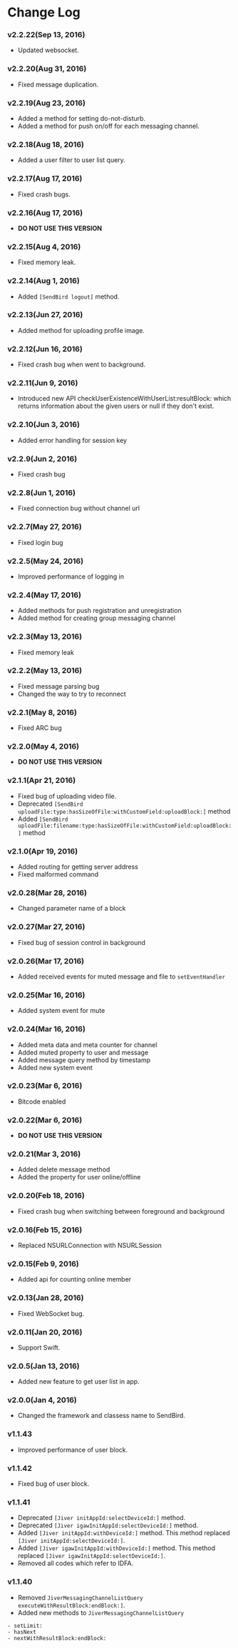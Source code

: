 # Change Log

### v2.2.22(Sep 13, 2016)
* Updated websocket.

### v2.2.20(Aug 31, 2016)
* Fixed message duplication.

### v2.2.19(Aug 23, 2016)
* Added a method for setting do-not-disturb.
* Added a method for push on/off for each messaging channel.

### v2.2.18(Aug 18, 2016)
* Added a user filter to user list query.

### v2.2.17(Aug 17, 2016)
* Fixed crash bugs.

### v2.2.16(Aug 17, 2016)
* **DO NOT USE THIS VERSION**

### v2.2.15(Aug 4, 2016)
* Fixed memory leak.

### v2.2.14(Aug 1, 2016)
* Added `[SendBird logout]` method.

### v2.2.13(Jun 27, 2016)
* Added method for uploading profile image.

### v2.2.12(Jun 16, 2016)
* Fixed crash bug when went to background.

### v2.2.11(Jun 9, 2016)
* Introduced new API checkUserExistenceWithUserList:resultBlock: which returns information about the given users or null if they don't exist.

### v2.2.10(Jun 3, 2016)
* Added error handling for session key

### v2.2.9(Jun 2, 2016)
* Fixed crash bug

### v2.2.8(Jun 1, 2016)
* Fixed connection bug without channel url

### v2.2.7(May 27, 2016)
* Fixed login bug

### v2.2.5(May 24, 2016)
* Improved performance of logging in

### v2.2.4(May 17, 2016)
* Added methods for push registration and unregistration
* Added method for creating group messaging channel

### v2.2.3(May 13, 2016)
* Fixed memory leak

### v2.2.2(May 13, 2016)
* Fixed message parsing bug
* Changed the way to try to reconnect

### v2.2.1(May 8, 2016)
* Fixed ARC bug

### v2.2.0(May 4, 2016)
* **DO NOT USE THIS VERSION**

### v2.1.1(Apr 21, 2016)
* Fixed bug of uploading video file.
* Deprecated `[SendBird uploadFile:type:hasSizeOfFile:withCustomField:uploadBlock:]` method
* Added `[SendBird uploadFile:filename:type:hasSizeOfFile:withCustomField:uploadBlock:]` method

### v2.1.0(Apr 19, 2016)
* Added routing for getting server address
* Fixed malformed command

### v2.0.28(Mar 28, 2016)
* Changed parameter name of a block

### v2.0.27(Mar 27, 2016)
* Fixed bug of session control in background

### v2.0.26(Mar 17, 2016)
* Added received events for muted message and file to `setEventHandler`

### v2.0.25(Mar 16, 2016)
* Added system event for mute

### v2.0.24(Mar 16, 2016)
* Added meta data and meta counter for channel
* Added muted property to user and message
* Added message query method by timestamp
* Added new system event

### v2.0.23(Mar 6, 2016)
* Bitcode enabled

### v2.0.22(Mar 6, 2016)
* **DO NOT USE THIS VERSION**

### v2.0.21(Mar 3, 2016)
* Added delete message method
* Added the property for user online/offline

### v2.0.20(Feb 18, 2016)
* Fixed crash bug when switching between foreground and background

### v2.0.16(Feb 15, 2016)
* Replaced NSURLConnection with NSURLSession

### v2.0.15(Feb 9, 2016)
* Added api for counting online member

### v2.0.13(Jan 28, 2016)
* Fixed WebSocket bug.

### v2.0.11(Jan 20, 2016)
* Support Swift.

### v2.0.5(Jan 13, 2016)
* Added new feature to get user list in app.

### v2.0.0(Jan 4, 2016)
* Changed the framework and classess name to SendBird.

### v1.1.43
* Improved performance of user block.

### v1.1.42
* Fixed bug of user block.

### v1.1.41

* Deprecated ```[Jiver initAppId:selectDeviceId:]``` method.
* Deprecated ```[Jiver igawInitAppId:selectDeviceId:]``` method.
* Added ```[Jiver initAppId:withDeviceId:]``` method. This method replaced ```[Jiver initAppId:selectDeviceId:]```.
* Added ```[Jiver igawInitAppId:withDeviceId:]``` method. This method replaced ```[Jiver igawInitAppId:selectDeviceId:]```.
* Removed all codes which refer to IDFA.

### v1.1.40

* Removed ```JiverMessagingChannelListQuery executeWithResultBlock:endBlock:]```.
* Added new methods to ```JiverMessagingChannelListQuery```

```
- setLimit:
- hasNext
- nextWithResultBlock:endBlock:
```
